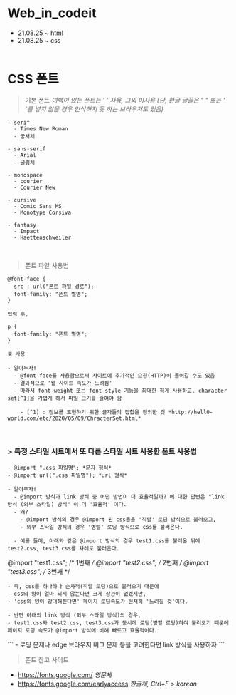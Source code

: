 # Web_in_codeit

- 21.08.25 ~ html
- 21.08.25 ~ css <br><br>

# CSS 폰트

> 기본 폰트 *여백이 있는 폰트는 ' ' 사용, 그외 미사용 (단, 한글 글꼴은 " " 또는 ' '를 넣지 않을 경우 인식하지 못 하는 브라우저도 있음)*
```
- serif
  - Times New Roman
  - 궁서체
  
- sans-serif
  - Arial
  - 굴림체
  
- monospace
  - courier
  - Courier New
  
- cursive
  - Comic Sans MS
  - Monotype Corsiva
  
- fantasy
  - Impact
  - Haettenschweiler  
```
<br>

> 폰트 파일 사용법
```
@font-face {
  src : url("폰트 파일 경로");
  font-family: "폰트 별명";
}

입력 후,

p {
  font-family: "폰트 별명";
}

로 사용
```
```
- 알아두자!
  - @font-face를 사용함으로써 사이트에 추가적인 요청(HTTP)이 들어갈 수도 있음
  - 결과적으로 '웹 사이트 속도가 느려짐'
  - 따라서 font-weight 또는 font-style 기능을 최대한 적게 사용하고, character set[^1]을 가볍게 해서 파일 크기를 줄여야 함
  
    - [^1] : 정보를 표현하기 위한 글자들의 집합을 정의한 것 *http://hell0-world.com/etc/2020/05/09/ChracterSet.html*
```
<br>

### > 특정 스타일 시트에서 또 다른 스타일 시트 사용한 폰트 사용법
```
- @import ".css 파일명"; *문자 형식*
- @import url(".css 파일명"); *url 형식*

- 알아두자!
  - @import 방식과 link 방식 중 어떤 방법이 더 효율적일까? 에 대한 답변은 "link 방식 (외부 스타일) 방식" 이 더 '효율적' 이다.
  - 왜?
    - @import 방식의 경우 @import 된 css들을 '직렬' 로딩 방식으로 불러오고,
    - 외부 스타일 방식의 경우 '병렬' 로딩 방식으로 css를 불러온다.
    
  - 예를 들어, 아래와 같은 @import 방식의 경우 test1.css를 불러온 뒤에 test2.css, test3.css를 차례로 불러온다.
  ```
  @import "test1.css";  /* 1번째 */
  @import "test2.css";  /* 2번째 */
  @import "test3.css";  /* 3번째 */
  ```
  - 즉, css를 하나하나 순차적(직렬 로딩)으로 불러오기 때문에
  - css의 양이 얼마 되지 않는다면 크게 상관이 없겠지만,
  - 'css의 양이 방대해진다면' 페이지 로딩속도가 현저히 '느려질 것'이다.
  
  - 반면 아래의 link 방식 (외부 스타일 방식)의 경우,
  - test1.css와 test2.css, test3.css가 동시에 로딩(병렬 로딩)하여 불러오기 때문에 페이지 로딩 속도가 @import 방식에 비해 빠르고 효율적이다.
  ```
  <link rel="stylesheet" href="test1.css">
  <link rel="stylesheet" href="test2.css">
  <link rel="stylesheet" href="test3.css">
  ```
- 로딩 문제나 edge 브라우저 버그 문제 등을 고려한다면 link 방식을 사용하자
```
<br>

> 폰트 참고 사이트
- <https://fonts.google.com/> *영문체*
- https://fonts.google.com/earlyaccess *한글체, Ctrl+F > korean*

